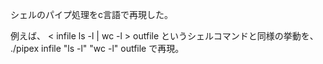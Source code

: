 シェルのパイプ処理をc言語で再現した。

例えば、
< infile ls -l | wc -l > outfile
というシェルコマンドと同様の挙動を、
./pipex infile "ls -l" "wc -l" outfile
で再現。
